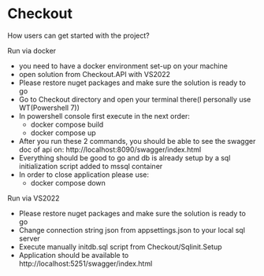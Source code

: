 # Checkout
How users can get started with the project?

Run via docker
- you need to have a docker environment set-up on your machine
- open solution from Checkout.API with VS2022
- Please restore nuget packages and make sure the solution is ready to go
- Go to Checkout directory and open your terminal there(I personally use WT(Powershell 7))
- In powershell console first execute in the next order: 
    - docker compose build
    - docker compose up
- After you run these 2 commands, you should be able to see the swagger doc of api on: http://localhost:8090/swagger/index.html
- Everything should be good to go and db is already setup by a sql initialization script added to mssql container
- In order to close application please use:
    - docker compose down

Run via VS2022
- Please restore nuget packages and make sure the solution is ready to go
- Change connection string json from appsettings.json to your local sql server
- Execute manually initdb.sql script from Checkout/Sqlinit.Setup
- Application should be available to http://localhost:5251/swagger/index.html
